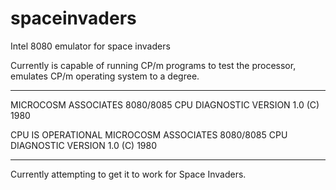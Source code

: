 # spaceinvaders
 Intel 8080 emulator for space invaders

Currently is capable of running CP/m programs to test the processor, emulates CP/m operating system to a degree.

***
MICROCOSM ASSOCIATES 8080/8085 CPU DIAGNOSTIC
 VERSION 1.0  (C) 1980

 CPU IS OPERATIONAL  MICROCOSM ASSOCIATES 8080/8085 CPU DIAGNOSTIC
 VERSION 1.0  (C) 1980
***

Currently attempting to get it to work for Space Invaders.
